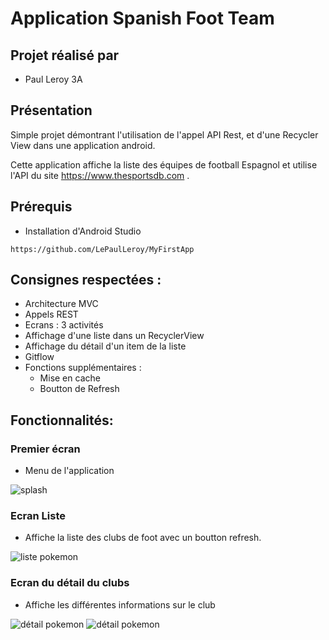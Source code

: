 # Application Spanish Foot Team

## Projet réalisé par 

- Paul Leroy 3A

## Présentation

Simple projet démontrant l'utilisation de l'appel API Rest, et d'une Recycler View dans une application android.

Cette application affiche la liste des équipes de football Espagnol et utilise l'API du site https://www.thesportsdb.com .

## Prérequis


- Installation d'Android Studio<br/>


````
https://github.com/LePaulLeroy/MyFirstApp
````

## Consignes respectées : 

- Architecture MVC
- Appels REST
- Ecrans : 3 activités
- Affichage d'une liste dans un RecyclerView
- Affichage du détail d'un item de la liste
- Gitflow 
- Fonctions supplémentaires :
	- Mise en cache
	- Boutton de Refresh


## Fonctionnalités: 

### Premier écran 

- Menu de l'application

<img src="img_readme/splash.png" alt="splash">

### Ecran Liste 

- Affiche la liste des clubs de foot avec un boutton refresh.

<img src="img_readme/liste_pokemon.png" alt="liste pokemon">   

### Ecran du détail du clubs

- Affiche les différentes informations sur le club

<img src="img_readme/detail_pokemon.png" alt="détail pokemon"> <img src="img_readme/detail_pokemon_2.png" alt="détail pokemon"> 

